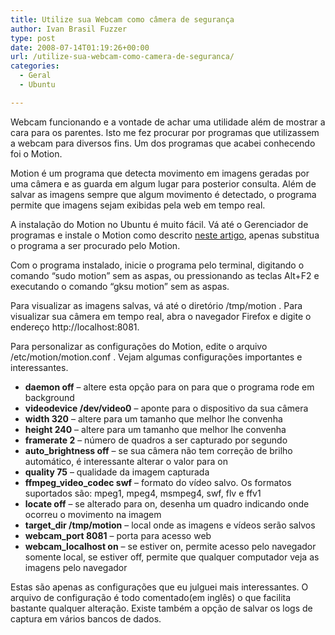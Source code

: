 ```yaml
---
title: Utilize sua Webcam como câmera de segurança
author: Ivan Brasil Fuzzer
type: post
date: 2008-07-14T01:19:26+00:00
url: /utilize-sua-webcam-como-camera-de-seguranca/
categories:
  - Geral
  - Ubuntu

---
```

Webcam funcionando e a vontade de achar uma utilidade além de mostrar a cara para os parentes. Isto me fez procurar por programas que utilizassem a webcam para diversos fins. Um dos programas que acabei conhecendo foi o Motion.

Motion é um programa que detecta movimento em imagens geradas por uma câmera e as guarda em algum lugar para posterior consulta. Além de salvar as imagens sempre que algum movimento é detectado, o programa permite que imagens sejam exibidas pela web em tempo real.

A instalação do Motion no Ubuntu é muito fácil. Vá até o Gerenciador de programas e instale o Motion como descrito [neste artigo][1], apenas substitua o programa a ser procurado pelo Motion.

Com o programa instalado, inicie o programa pelo terminal, digitando o comando &#8220;sudo motion&#8221; sem as aspas, ou pressionando as teclas Alt+F2 e executando o comando &#8220;gksu motion&#8221; sem as aspas.

Para visualizar as imagens salvas, vá até o diretório /tmp/motion . Para visualizar sua câmera em tempo real, abra o navegador Firefox e digite o endereço http://localhost:8081.

Para personalizar as configurações do Motion, edite o arquivo /etc/motion/motion.conf . Vejam algumas configurações importantes e interessantes.

  * **daemon off** &#8211; altere esta opção para on para que o programa rode em background 
  * **videodevice /dev/video0** &#8211; aponte para o dispositivo da sua câmera
  * **width 320** &#8211; altere para um tamanho que melhor lhe convenha
  * **height 240** &#8211; altere para um tamanho que melhor lhe convenha
  * **framerate 2** &#8211; número de quadros a ser capturado por segundo
  * **auto_brightness off** &#8211; se sua câmera não tem correção de brilho automático, é interessante alterar o valor para on
  * **quality 75** &#8211; qualidade da imagem capturada
  * **ffmpeg\_video\_codec swf** &#8211; formato do vídeo salvo. Os formatos suportados são: mpeg1, mpeg4, msmpeg4, swf, flv e ffv1
  * **locate off** &#8211; se alterado para on, desenha um quadro indicando onde ocorreu o movimento na imagem
  * **target_dir /tmp/motion** &#8211; local onde as imagens e vídeos serão salvos
  * **webcam_port 8081** &#8211; porta para acesso web
  * **webcam_localhost on** &#8211; se estiver on, permite acesso pelo navegador somente local, se estiver off, permite que qualquer computador veja as imagens pelo navegador

Estas são apenas as configurações que eu julguei mais interessantes. O arquivo de configuração é todo comentado(em inglês) o que facilita bastante qualquer alteração. Existe também a opção de salvar os logs de captura em vários bancos de dados.

 [1]: http://www.ubuntero.com.br/?p=330